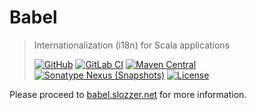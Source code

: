 # Babel

> Internationalization (i18n) for Scala applications
> 
> [![GitHub](https://img.shields.io/github/last-commit/slozzer/babel?style=flat-square)](https://github.com/slozzer/babel) 
> [![GitLab CI](https://gitlab.com/slozzer/babel/badges/master/pipeline.svg?style=flat-square)](https://gitlab.com/slozzer/babel/pipelines)
[![Maven Central](https://img.shields.io/maven-central/v/net.slozzer/babel-core_2.13.svg?style=flat-square)](https://search.maven.org/search?q=g:net.slozzer%20AND%20a:babel-*)
[![Sonatype Nexus (Snapshots)](https://img.shields.io/nexus/s/net.slozzer/babel-core_2.13?server=https%3A%2F%2Foss.sonatype.org&style=flat-square)](https://oss.sonatype.org/#nexus-search;gav~net.slozzer~babel-*~~~)
[![License](https://img.shields.io/github/license/slozzer/babel?style=flat-square)](LICENSE)

Please proceed to [babel.slozzer.net](https://babel.slozzer.net/) for more information.

